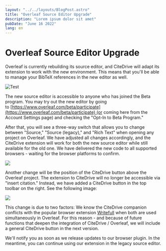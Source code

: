 ```yaml
---
layout: "../../layouts/BlogPost.astro"
title: "Overleaf Source Editor Upgrade"
description: "Lorem ipsum dolor sit amet"
pubDate: "June 16 2022"
lang: en
---
```


# Overleaf Source Editor Upgrade

Overleaf is currently rebuilding its source editor, and CiteDrive will adapt its extension to work with the new environment. This means that you'll be able to manage your BibTeX references in the new editor as well.

![Test](https://images.prismic.io/citedrive/a4f1b7b4-c101-47c9-ae01-44f27be6d999_Screenshot%202022-07-16%20at%2012.09.23.png?ixlib=gatsbyFP&auto=compress%2Cformat&fit=max&q=50&w=1000&h=558)

The new source editor is accessible to anyone who has joined the Beta program. You may try out the new editor by going to [https://www.overleaf.com/beta/participate](https://www.overleaf.com/beta/participate) (or coming here from the Account Settings page) and checking the "Opt-In to Beta Program."

After that, you will see a three-way switch that allows you to change between "Source," "Source (legacy)," and "Rich Text" when opening any project on Overleaf. We have adjusted all changes accordingly, and the CiteDrive extension will work for both the new source editor while still available for the old one. We have delivered the new code to all supported browsers - waiting for the browser platforms to confirm.

![](https://images.prismic.io/citedrive/f89e6023-1257-4513-af4a-b5463e8f142c_Screenshot+2022-07-16+at+11.17.24.png?auto=compress,format)

Another change will be the position of the CiteDrive button above the Overleaf project. The extension to CiteDrive will no longer be accessible via "insert citation." Instead, we have added a CiteDrive button in the top toolbar on the right. See the following image:

![](https://images.prismic.io/citedrive/28774aa8-bbef-486f-8375-5024b9d96525_Screenshot+2022-07-16+at+11.17.14.png?auto=compress,format)

This change is due to two factors: We know the CiteDrive companion conflicts with the popular browser extension [Writefull](https://www.writefull.com/) when both are used simultaneously in Overleaf. For this reason - and because of future functions that deepen the integration of CiteDrive / Overleaf, we will include a general CiteDrive button in the next version.

We'll notify you as soon as we release updates to our browser plugin. In the meantime, you can continue using our extension in the legacy source editor.
